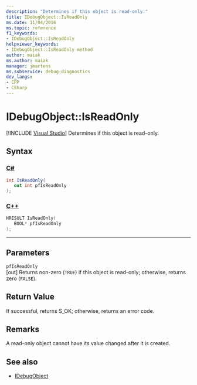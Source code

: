```yaml
---
description: "Determines if this object is read-only."
title: IDebugObject::IsReadOnly
ms.date: 11/04/2016
ms.topic: reference
f1_keywords:
- IDebugObject::IsReadOnly
helpviewer_keywords:
- IDebugObject::IsReadOnly method
author: maiak
ms.author: maiak
manager: jmartens
ms.subservice: debug-diagnostics
dev_langs:
- CPP
- CSharp
---
```

# IDebugObject::IsReadOnly

 [!INCLUDE [Visual Studio](~/includes/applies-to-version/vs-windows-only.md)]
Determines if this object is read-only.

## Syntax

### [C#](#tab/csharp)
```csharp
int IsReadOnly(
   out int pfIsReadOnly
);
```
### [C++](#tab/cpp)
```cpp
HRESULT IsReadOnly( 
   BOOL* pfIsReadOnly
);
```
---

## Parameters
`pfIsReadOnly`\
[out] Returns non-zero (`TRUE`) if this object is read-only; otherwise, returns zero (`FALSE`).

## Return Value
 If successful, returns S_OK; otherwise, returns an error code.

## Remarks
 A read-only object cannot have its value changed after it is created.

## See also
- [IDebugObject](../../../extensibility/debugger/reference/idebugobject.md)
